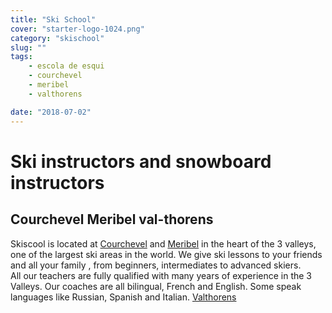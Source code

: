 ```yaml
---
title: "Ski School"
cover: "starter-logo-1024.png"
category: "skischool"
slug: ""
tags:
    - escola de esqui
    - courchevel
    - meribel
    - valthorens

date: "2018-07-02"
---
```


# Ski instructors and snowboard instructors

## Courchevel Meribel val-thorens
Skiscool is located at <a href='Map/Courchevel' title='Courchevel'>Courchevel</a> and <a href='Map/Meribel' title='Meribel'>Meribel</a> in the heart of the 3 valleys, one of the largest ski areas in the world. We give ski lessons to your friends and all your family , from beginners, intermediates to advanced skiers.  
All our teachers are fully qualified with many years of experience in the 3 Valleys. 
Our coaches are all bilingual, French and English. Some speak languages like Russian, Spanish and Italian. <a href='Map/Valthorens' title='Valthorens'>Valthorens</a>

